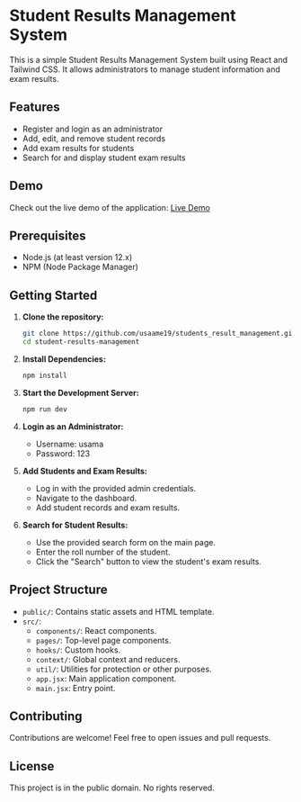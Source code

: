 # Student Results Management System

This is a simple Student Results Management System built using React and Tailwind CSS. It allows administrators to manage student information and exam results.

## Features

- Register and login as an administrator
- Add, edit, and remove student records
- Add exam results for students
- Search for and display student exam results

## Demo

Check out the live demo of the application: [Live Demo](https://students-result-management.vercel.app/)

## Prerequisites

- Node.js (at least version 12.x)
- NPM (Node Package Manager)

## Getting Started

1. **Clone the repository:**

    ```bash
    git clone https://github.com/usaame19/students_result_management.git
    cd student-results-management
    ```

2. **Install Dependencies:**

    ```bash
    npm install
    ```

3. **Start the Development Server:**

    ```bash
    npm run dev
    ```

4. **Login as an Administrator:**

    - Username: usama
    - Password: 123

5. **Add Students and Exam Results:**

    - Log in with the provided admin credentials.
    - Navigate to the dashboard.
    - Add student records and exam results.

6. **Search for Student Results:**

    - Use the provided search form on the main page.
    - Enter the roll number of the student.
    - Click the "Search" button to view the student's exam results.

## Project Structure

- `public/`: Contains static assets and HTML template.
- `src/`:
  - `components/`: React components.
  - `pages/`: Top-level page components.
  - `hooks/`: Custom hooks.
  - `context/`: Global context and reducers.
  - `util/`: Utilities for protection or other purposes.
  - `app.jsx`: Main application component.
  - `main.jsx`: Entry point.

## Contributing

Contributions are welcome! Feel free to open issues and pull requests.

## License

This project is in the public domain. No rights reserved.

